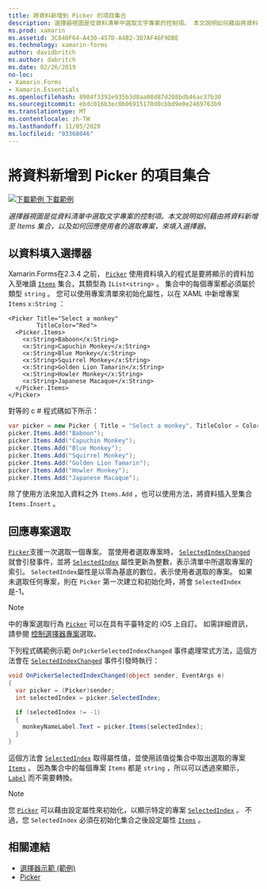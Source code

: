 ```yaml
---
title: 將資料新增到 Picker 的項目集合
description: 選擇器視圖是從資料清單中選取文字專案的控制項。 本文說明如何藉由將資料新增至 Items 集合，以及如何回應使用者的選取專案，來填入選擇器。
ms.prod: xamarin
ms.assetid: 3C840F64-A430-457D-A4B2-3D7AF46F9DBE
ms.technology: xamarin-forms
author: davidbritch
ms.author: dabritch
ms.date: 02/26/2019
no-loc:
- Xamarin.Forms
- Xamarin.Essentials
ms.openlocfilehash: 8904f3392e935b3d8aa08d87d208bdb46ac37b30
ms.sourcegitcommit: ebdc016b3ec0b06915170d0cbbd9e0e2469763b9
ms.translationtype: MT
ms.contentlocale: zh-TW
ms.lasthandoff: 11/05/2020
ms.locfileid: "93368046"
---
```

# <a name="adding-data-to-a-pickers-items-collection"></a>將資料新增到 Picker 的項目集合

[![下載範例](~/media/shared/download.png) 下載範例](/samples/xamarin/xamarin-forms-samples/userinterface-pickerdemo)

_選擇器視圖是從資料清單中選取文字專案的控制項。本文說明如何藉由將資料新增至 Items 集合，以及如何回應使用者的選取專案，來填入選擇器。_

## <a name="populating-a-picker-with-data"></a>以資料填入選擇器

Xamarin.Forms在2.3.4 之前， [`Picker`](xref:Xamarin.Forms.Picker) 使用資料填入的程式是要將顯示的資料加入至唯讀 [`Items`](xref:Xamarin.Forms.Picker.Items) 集合，其類型為 `IList<string>` 。 集合中的每個專案都必須屬於類型 `string` 。 您可以使用專案清單來初始化屬性，以在 XAML 中新增專案 `Items` `x:String` ：

```xaml
<Picker Title="Select a monkey"
        TitleColor="Red">
  <Picker.Items>
    <x:String>Baboon</x:String>
    <x:String>Capuchin Monkey</x:String>
    <x:String>Blue Monkey</x:String>
    <x:String>Squirrel Monkey</x:String>
    <x:String>Golden Lion Tamarin</x:String>
    <x:String>Howler Monkey</x:String>
    <x:String>Japanese Macaque</x:String>
  </Picker.Items>
</Picker>
```

對等的 c # 程式碼如下所示：

```csharp
var picker = new Picker { Title = "Select a monkey", TitleColor = Color.Red };
picker.Items.Add("Baboon");
picker.Items.Add("Capuchin Monkey");
picker.Items.Add("Blue Monkey");
picker.Items.Add("Squirrel Monkey");
picker.Items.Add("Golden Lion Tamarin");
picker.Items.Add("Howler Monkey");
picker.Items.Add("Japanese Macaque");
```

除了使用方法來加入資料之外 `Items.Add` ，也可以使用方法，將資料插入至集合 `Items.Insert` 。

## <a name="responding-to-item-selection"></a>回應專案選取

[`Picker`](xref:Xamarin.Forms.Picker)支援一次選取一個專案。 當使用者選取專案時， [`SelectedIndexChanged`](xref:Xamarin.Forms.Picker.SelectedIndexChanged) 就會引發事件，並將 [`SelectedIndex`](xref:Xamarin.Forms.Picker.SelectedIndex) 屬性更新為整數，表示清單中所選取專案的索引。 `SelectedIndex`屬性是以零為基底的數位，表示使用者選取的專案。 如果未選取任何專案，則在 `Picker` 第一次建立和初始化時，將會 `SelectedIndex` 是-1。

> [!NOTE]
> 中的專案選取行為 [`Picker`](xref:Xamarin.Forms.Picker) 可以在具有平臺特定的 iOS 上自訂。 如需詳細資訊，請參閱 [控制選擇器專案](~/xamarin-forms/platform/ios/picker-selection.md)選取。

下列程式碼範例示範 `OnPickerSelectedIndexChanged` 事件處理常式方法，這個方法會在 [`SelectedIndexChanged`](xref:Xamarin.Forms.Picker.SelectedIndexChanged) 事件引發時執行：

```csharp
void OnPickerSelectedIndexChanged(object sender, EventArgs e)
{
  var picker = (Picker)sender;
  int selectedIndex = picker.SelectedIndex;

  if (selectedIndex != -1)
  {
    monkeyNameLabel.Text = picker.Items[selectedIndex];
  }
}
```

這個方法會 [`SelectedIndex`](xref:Xamarin.Forms.Picker.SelectedIndex) 取得屬性值，並使用該值從集合中取出選取的專案 [`Items`](xref:Xamarin.Forms.Picker.Items) 。 因為集合中的每個專案 `Items` 都是 `string` ，所以可以透過來顯示， [`Label`](xref:Xamarin.Forms.Label) 而不需要轉換。

> [!NOTE]
> 您 [`Picker`](xref:Xamarin.Forms.Picker) 可以藉由設定屬性來初始化，以顯示特定的專案 [`SelectedIndex`](xref:Xamarin.Forms.Picker.SelectedIndex) 。 不過，您 `SelectedIndex` 必須在初始化集合之後設定屬性 [`Items`](xref:Xamarin.Forms.Picker.Items) 。

## <a name="related-links"></a>相關連結

- [選擇器示範 (範例) ](/samples/xamarin/xamarin-forms-samples/userinterface-pickerdemo)
- [Picker](xref:Xamarin.Forms.Picker)